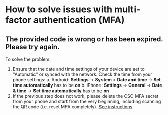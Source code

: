 # How to solve issues with multi-factor authentication (MFA)

## The provided code is wrong or has been expired. Please try again.

To solve the problem:

1. Ensure that the date and time settings of your device are set to "Automatic"
   or synced with the network. Check the time from your phone settings:
    a. Android: **Settings** -> **System** > **Date and time** ->
    **Set time automatically** has to be **on**
    b. iPhone: **Settings** -> **General** -> **Date & time** ->
    **Set time automatically** has to be **on**
2. If the previous step does not work, please delete the CSC MFA secret from
   your phone and start from the very beginning, including scanning the QR
   code (i.e. reset MFA completely). [See instructions](../../accounts/mfa.md).
